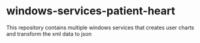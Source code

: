 # windows-services-patient-heart
This repository contains multiple windows services that creates user charts and transform the xml data to json
